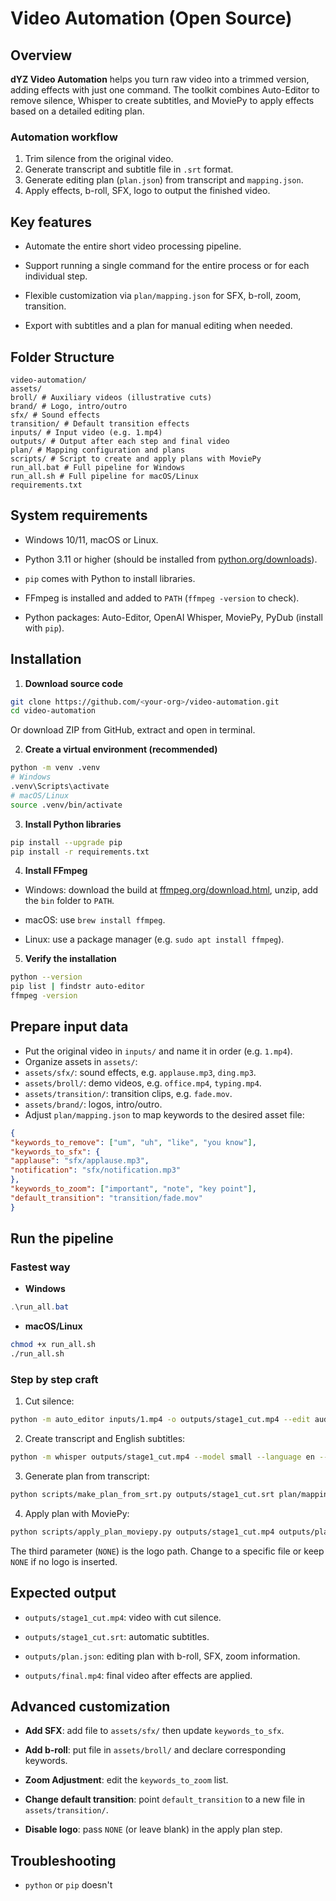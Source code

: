 ﻿# Video Automation (Open Source)

## Overview
**dYZ Video Automation** helps you turn raw video into a trimmed version, adding effects with just one command. The toolkit combines Auto-Editor to remove silence, Whisper to create subtitles, and MoviePy to apply effects based on a detailed editing plan.

### Automation workflow
1. Trim silence from the original video.
2. Generate transcript and subtitle file in `.srt` format.
3. Generate editing plan (`plan.json`) from transcript and `mapping.json`.
4. Apply effects, b-roll, SFX, logo to output the finished video.

## Key features
- Automate the entire short video processing pipeline.
- Support running a single command for the entire process or for each individual step.

- Flexible customization via `plan/mapping.json` for SFX, b-roll, zoom, transition.

- Export with subtitles and a plan for manual editing when needed.

## Folder Structure
```
video-automation/
assets/
broll/ # Auxiliary videos (illustrative cuts)
brand/ # Logo, intro/outro
sfx/ # Sound effects
transition/ # Default transition effects
inputs/ # Input video (e.g. 1.mp4)
outputs/ # Output after each step and final video
plan/ # Mapping configuration and plans
scripts/ # Script to create and apply plans with MoviePy
run_all.bat # Full pipeline for Windows
run_all.sh # Full pipeline for macOS/Linux
requirements.txt
```
## System requirements
- Windows 10/11, macOS or Linux.
- Python 3.11 or higher (should be installed from [python.org/downloads](https://www.python.org/downloads/)).

- `pip` comes with Python to install libraries.

- FFmpeg is installed and added to `PATH` (`ffmpeg -version` to check).

- Python packages: Auto-Editor, OpenAI Whisper, MoviePy, PyDub (install with `pip`).

## Installation
1. **Download source code**
```bash
git clone https://github.com/<your-org>/video-automation.git
cd video-automation
```
Or download ZIP from GitHub, extract and open in terminal.

2. **Create a virtual environment (recommended)**
```bash
python -m venv .venv
# Windows
.venv\Scripts\activate
# macOS/Linux
source .venv/bin/activate
```

3. **Install Python libraries**
```bash
pip install --upgrade pip
pip install -r requirements.txt
```

4. **Install FFmpeg**
- Windows: download the build at [ffmpeg.org/download.html](https://ffmpeg.org/download.html), unzip, add the `bin` folder to `PATH`.

- macOS: use `brew install ffmpeg`.

- Linux: use a package manager (e.g. `sudo apt install ffmpeg`).

5. **Verify the installation**
```bash
python --version
pip list | findstr auto-editor
ffmpeg -version
```

## Prepare input data
- Put the original video in `inputs/` and name it in order (e.g. `1.mp4`).
- Organize assets in `assets/`:
- `assets/sfx/`: sound effects, e.g. `applause.mp3`, `ding.mp3`.
- `assets/broll/`: demo videos, e.g. `office.mp4`, `typing.mp4`.
- `assets/transition/`: transition clips, e.g. `fade.mov`.
- `assets/brand/`: logos, intro/outro.
- Adjust `plan/mapping.json` to map keywords to the desired asset file:
```json
{
"keywords_to_remove": ["um", "uh", "like", "you know"],
"keywords_to_sfx": {
"applause": "sfx/applause.mp3",
"notification": "sfx/notification.mp3"
},
"keywords_to_zoom": ["important", "note", "key point"],
"default_transition": "transition/fade.mov"
}
```

## Run the pipeline
### Fastest way
- **Windows**
```powershell
.\run_all.bat
```
- **macOS/Linux**
```bash
chmod +x run_all.sh
./run_all.sh 
```

### Step by step craft
1. Cut silence: 
```bash 
python -m auto_editor inputs/1.mp4 -o outputs/stage1_cut.mp4 --edit audio:threshold=0.04 --quiet 
```
2. Create transcript and English subtitles: 
```bash 
python -m whisper outputs/stage1_cut.mp4 --model small --language en --task transcribe --output_format srt --output_dir outputs 
```
3. Generate plan from transcript: 
```bash 
python scripts/make_plan_from_srt.py outputs/stage1_cut.srt plan/mapping.json outputs/plan.json 
```
4. Apply plan with MoviePy: 
```bash 
python scripts/apply_plan_moviepy.py outputs/stage1_cut.mp4 outputs/plan.json NONE outputs/final.mp4
```
The third parameter (`NONE`) is the logo path. Change to a specific file or keep `NONE` if no logo is inserted.

## Expected output
- `outputs/stage1_cut.mp4`: video with cut silence.

- `outputs/stage1_cut.srt`: automatic subtitles.

- `outputs/plan.json`: editing plan with b-roll, SFX, zoom information.

- `outputs/final.mp4`: final video after effects are applied.

## Advanced customization
- **Add SFX**: add file to `assets/sfx/` then update `keywords_to_sfx`.

- **Add b-roll**: put file in `assets/broll/` and declare corresponding keywords.
- **Zoom Adjustment**: edit the `keywords_to_zoom` list.

- **Change default transition**: point `default_transition` to a new file in `assets/transition/`.

- **Disable logo**: pass `NONE` (or leave blank) in the apply plan step.

## Troubleshooting
- `python` or `pip` doesn't